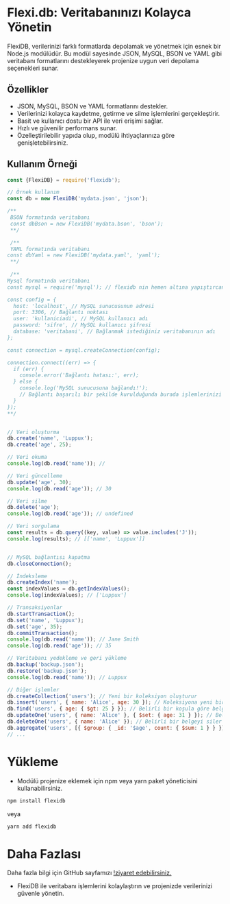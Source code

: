 # Flexi.db: Veritabanınızı Kolayca Yönetin

FlexiDB, verilerinizi farklı formatlarda depolamak ve yönetmek için esnek bir Node.js modülüdür. Bu modül sayesinde JSON, MySQL, BSON ve YAML gibi veritabanı formatlarını destekleyerek projenize uygun veri depolama seçenekleri sunar.

## Özellikler

- JSON, MySQL, BSON ve YAML formatlarını destekler.
- Verilerinizi kolayca kaydetme, getirme ve silme işlemlerini gerçekleştirir.
- Basit ve kullanıcı dostu bir API ile veri erişimi sağlar.
- Hızlı ve güvenilir performans sunar.
- Özelleştirilebilir yapıda olup, modülü ihtiyaçlarınıza göre genişletebilirsiniz.

## Kullanım Örneği

```javascript
const {FlexiDB} = require('flexidb');

// Örnek kullanım
const db = new FlexiDB('mydata.json', 'json'); 

/**
 BSON formatında veritabanı 
 const dbBson = new FlexiDB('mydata.bson', 'bson');
 **/

 /**
 YAML formatında veritabanı
const dbYaml = new FlexiDB('mydata.yaml', 'yaml');
 **/
 
 /**
Mysql formatında veritabanı 
const mysql = require('mysql'); // flexidb nin hemen altına yapıştırcan

const config = {
  host: 'localhost', // MySQL sunucusunun adresi
  port: 3306, // Bağlantı noktası
  user: 'kullaniciadi', // MySQL kullanıcı adı
  password: 'sifre', // MySQL kullanıcı şifresi
  database: 'veritabani', // Bağlanmak istediğiniz veritabanının adı
};

const connection = mysql.createConnection(config);

connection.connect((err) => {
  if (err) {
    console.error('Bağlantı hatası:', err);
  } else {
    console.log('MySQL sunucusuna bağlandı!');
    // Bağlantı başarılı bir şekilde kurulduğunda burada işlemlerinizi yapabilirsiniz.
  }
});
**/


// Veri oluşturma
db.create('name', 'Luppux');
db.create('age', 25);

// Veri okuma
console.log(db.read('name')); // 

// Veri güncelleme
db.update('age', 30);
console.log(db.read('age')); // 30

// Veri silme
db.delete('age');
console.log(db.read('age')); // undefined

// Veri sorgulama
const results = db.query((key, value) => value.includes('J'));
console.log(results); // [['name', 'Luppux']]


// MySQL bağlantısı kapatma
db.closeConnection();

// İndeksleme
db.createIndex('name');
const indexValues = db.getIndexValues();
console.log(indexValues); // ['Luppux']

// Transaksiyonlar
db.startTransaction();
db.set('name', 'Luppux');
db.set('age', 35);
db.commitTransaction();
console.log(db.read('name')); // Jane Smith
console.log(db.read('age')); // 35

// Veritabanı yedekleme ve geri yükleme
db.backup('backup.json');
db.restore('backup.json');
console.log(db.read('name')); // Luppux

// Diğer işlemler
db.createCollection('users'); // Yeni bir koleksiyon oluşturur
db.insert('users', { name: 'Alice', age: 30 }); // Koleksiyona yeni bir belge ekler
db.find('users', { age: { $gt: 25 } }); // Belirli bir koşula göre belgeleri bulur
db.updateOne('users', { name: 'Alice' }, { $set: { age: 31 } }); // Belirli bir belgeyi günceller
db.deleteOne('users', { name: 'Alice' }); // Belirli bir belgeyi siler
db.aggregate('users', [{ $group: { _id: '$age', count: { $sum: 1 } } }]); // Agregasyon işlemi yapar
// ...

```

# Yükleme 

- Modülü projenize eklemek için npm veya yarn paket yöneticisini kullanabilirsiniz.

```bash
npm install flexidb
```
veya
```bash
yarn add flexidb
```

# Daha Fazlası
Daha fazla bilgi için GitHub sayfamızı [!ziyaret edebilirsiniz.](https://github.com/Weatrixcik/FlexiDB)

- FlexiDB ile veritabanı işlemlerini kolaylaştırın ve projenizde verilerinizi güvenle yönetin.
